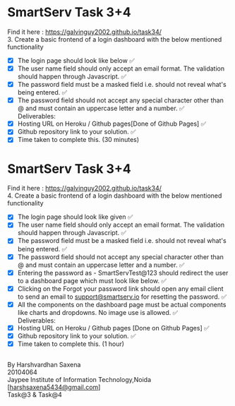 # SmartServ Task 3+4
Find it here : https://galvinguy2002.github.io/task34/ <br>
3. Create a basic frontend of a login dashboard with the below mentioned  functionality <br>
- [x] The login page should look like below  :white_check_mark:  <br>
- [x] The user name field should only accept an email format. The validation should happen through Javascript. :white_check_mark:  <br>
- [x] The password field must be a masked field i.e. should not reveal what's being entered. :white_check_mark:  <br>
- [x] The password field should not accept any special character other than @ and must contain an uppercase letter and a number.  :white_check_mark: <br>
Deliverables: <br>
- [x] Hosting URL on Heroku / Github pages[Done of Github Pages] :white_check_mark:  <br>
- [x] Github repository link to your solution.  :white_check_mark:  <br>
- [x] Time taken to complete this. (30 minutes) <br>
# SmartServ Task 3+4
Find it here : https://galvinguy2002.github.io/task34/ <br>
4. Create a basic frontend of a login dashboard with the below mentioned functionality <br>
- [x] The login page should look like given  :white_check_mark: <br>
- [x] The user name field should only accept an email format. The validation should happen through Javascript.  :white_check_mark:  <br>
- [x] The password field must be a masked field i.e. should not reveal what's being entered.  :white_check_mark:  <br>
- [x] The password field should not accept any special character other than @ and must contain an uppercase letter and a number.  :white_check_mark:  <br>
- [x] Entering the password as - SmartServTest@123 should redirect the user to a dashboard page which must look like below.  :white_check_mark: <br>
- [x] Clicking on the Forgot your password link should open any email client to send an email to support@smartserv.io for resetting the password.  :white_check_mark: <br>
- [x] All the components on the dashboard page must be actual components like charts and dropdowns. No image use is allowed.  :white_check_mark: <br>
Deliverables: <br>
- [x] Hosting URL on Heroku / Github pages [Done on Github Pages]  :white_check_mark: <br>
- [x] Github repository link to your solution. :white_check_mark:   <br>
- [x] Time taken to complete this. (1 hour) <br>

##
By Harshvardhan Saxena <br>
20104064 <br>
Jaypee Institute of Information Technology,Noida <br>
[harshsaxena5434@gmail.com] <br>
Task@3 & Task@4 <br>

 
